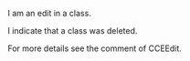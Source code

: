 I am an edit in a class.

I indicate that a class was deleted.

For more details see the comment of CCEEdit.